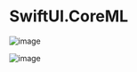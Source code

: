 # SwiftUI.CoreML

![image](https://user-images.githubusercontent.com/15805568/170651193-7d806fb8-6327-4ecb-a6a6-3cdb302dd2e5.png)


![image](https://user-images.githubusercontent.com/15805568/170651261-76bcb184-193b-4f87-9bc5-615040505c35.png)
